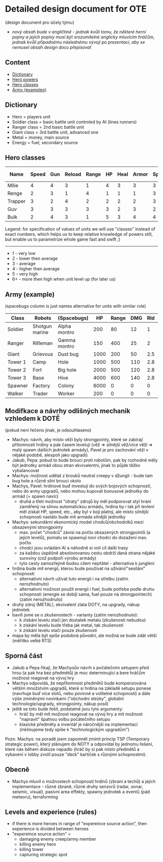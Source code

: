 Detailed design document for OTE
================================
(design document pro účely týmu)

* *nový obsah bude v angličtině - jednak kvůli tomu, že některé herní pojmy a jejich popisy musí být srozumitelné anglicky mluvícím hráčům, jednak kvůli případnému následnému vývoji po prezentaci, aby se nemusel obsah design docu přepisovat*

Content
-------
- [Dictionary](#dictionary)
- [Hero powers](#hero-powers)
- [Hero classes](#hero-classes)
- [Army (examples)](#army-example)

Dictionary
----------
* Hero = players unit
* Soldier class = basic battle unit controled by AI (lines runners)
* Ranger class = 2nd basic battle unit
* Giant class = 3rd battle unit, advanced one
* Metal = money, main source
* Energy = fuel, secondary source

Hero classes
------------

| Name		| Speed	| Gun 	| Reload | Range | HP 	| Heal 	| Armor | SpawnTime 	| E-storage 	|
| ------------- | -----	| ----- | ------ | ----- | ---- | ----- | ----- | ------------- | ------------- |
| Milie      	| 4	| 4 	| 3 	 | 1 	 | 4	| 3 	| 3 	| 3 		| 3 		|
| Renge      	| 2	| 3 	| 1	 | 4 	 | 1	| 1 	| 1 	| 3 		| 2 		|
| Trapper      	| 3	| 2 	| 4	 | 2 	 | 2	| 2 	| 2 	| 3 		| 2 		|
| Guv      	| 3	| 3 	| 3	 | 3 	 | 3	| 2 	| 3 	| 2 		| 2 		|
| Bulk      	| 2	| 4 	| 3 	 | 1 	 | 5	| 3 	| 4 	| 4		| 3 		|

Legend: for specification of values of units we will use "classes" instead of exact numbers, which helps us to keep relative knowledge of powers still, but enable us to parametrize whole game fast and swift ;)

-----
* 1 - very low
* 2 - lower then average
* 3 - average
* 4 - higher then average
* 5 - very high
* 6+ - more then high when unit level up (for later us)

Army (example)
--------------
(spacebugs column is just names alternative for units with similar role)

| Class         | Robots		| (Spacebugs) 	| HP	| Range	| DMG	| Rld 	| Speed |
| ------------- |-----------------------| -------------	| -----	| -----	| -----	| -----	| -----	|
| Soldier      	| Shotgun marine	| Alpha montro 	| 200	| 80	| 12	| 1	| 1	|
| Ranger      	| Rifleman 		| Gamma montro	| 150	| 400	| 25	| 2	| 1	|
| Giant 	| Grievous		| Dust bug	| 1000	| 200	| 50	| 2.5	| 0.7	|
| Tower 1	| Camp			| Hole		| 1000	| 500	| 110	| 2.8	| 0	|
| Tower 2	| Fort			| Big hole	| 2000	| 500	| 120	| 2.8	| 0	|
| Tower 3	| Base			| Hive		| 4000	| 600	| 140	| 2.8	| 0	|
| Spawner	| Factory		| Colony	| 6000	| 0	| 0	| 0	| 0	|
| Walker	| Trader		| Worker	| 200	| 0	| 0	| 0	| 1	|


Modifkace a návrhy odlišných mechanik vzhledem k DOTĚ 
-----------------------------------------------------
(pokud není řečeno jinak, je odsouhlaseno)

* Machys: návrh, aby místo věží byly strongpointy, které se zabírají přítomností hrdiny a pak časem levelují (věž => silnější věž/více věží => malý spawn dalších jednotek armády), Pavel je pro zachování věží v nějaké podobě, alespoň jako upgradů
* Jakub, Pepa: pokud to bude brouci proti robotům, pak by rozhodně měly být jednotky armád obou stran ekvivalentní, jinak to půjde těžko vybalancovat
* Machys: možnost udělat z brouků neutral creepy v džungli - bude tam bug hole a různě silní brouci okolo
* Machys, Pavel: hrdinové buď investují do svých bojových schopností, nebo do army upgradů, nebo mohou kupovat bonusové jednotky do armád (= spawn navíc)
	* druhá a třetí možnost "útraty" zdrojů by měl podporovat styl hraní zaměřený na silnou automatickou armádu, hrdina by i tak při levlení měl získat HP, speed, etc., aby byl v boji platný, ale místo silnější schopnosti nastálo bude mít armáda silnější jednotky
* Machys: sekundární ekonomický model chodců/obchodníků mezi obsazenými strongpointy
	* max. počet "chodců" závisí na počtu obsazených strongpointů (a jejich levelů), pomalu se spawnují noví chodci do dozažení max. počtu
	* chodci jsou ovládáni AI a náhodně si volí cíl další trasy
	* za každou úspěšně absolovovanou cestu obdrží daná strana nějaké suroviny (což podpoří výrobu armády)
	* tyto cesty samozřejmě budou cílem nepřátel - alternativa k junglení
* hrdina bude mít energii, kterou bude používat na užívání/"sesílání" schopností
	* alternativní návrh užívat tuto energii i na střelbu (zatím nerozhodnuto)
	* alternativní možnost použít energii i fuel, bude potřeba podle druhu schopnosti (energie se dobíjí sama, fuel pouze na strongpointech) (zatím nerozhodnuto)
* druhý zdroj (METAL), ekvivalent zlata DOTY, na upgrady, nákup jednotek
* bavili jsme se o zkušenostech - varianty (zatím nerozhodnuto):
	* k získání levelu stačí jen dostatek metalu (zkušenosti nebudou)
	* k získání levelu bude třeba jak metal, tak zkušenosti
	* k získání levelu stačí pouze zkušenosti
* mapa by měla být spíše podobná původní, ale možná se bude zdát větší (měřítko velké RTS)

Sporná část
-----------

* Jakub a Pepa říkají, že Machysův návrh s počátečním setupem před hrou (a pak hra bez předmětů) je moc determinující a bere hráčům možnost reagovat na vývoj hry
* Machys odpovídá, že nepřítomnost předmětů bude kompenzována větším množstvím upgradů, které si hrdina na základě setupu ponese (navrhuje buď více slotů, nebo povinné a volitelné schopnosti) a dále výše zmíněnými novinkami ("obchodní stezky", globální technologie/upgrady, strongpointy, nákup posil)
* ještě se toto bude řešit, podstatné jsou tyto argumenty:
	* hráč by měl mít možnost reagovat na vývoj hry a mít možnost "napravit" špatnou volbu počátečního setupu
	* klasické předměty a inventář je náročnější na implementaci (inklinujeme tedy spíše k "technologickým upgradům")

Pozn. Machys: na poradě jsem zapomněl zmínit princip TSP (Temporary strategic power), který plánujem do NOTY a odpovídal by jednomu řešení, které nás během diskuze napadlo (hráč by si pak místo předmětů a vybavení v lobby zvolil pouze "deck" kartiček s různými schopnostmi).

Obecně
------

* Machys mluvil o možnostech schopností hrdinů (zbraní a techů) a jejich implementace - různé zbraně, různé druhy senzorů (radar, sonar, seismic, visual), pasivní area effekty, spawny jednotek a eventů (pád meteoru), terraforming
 

Levels and experience (rules)
-----------------------------

* if there is more heroes in range of "expereince source action", then experience is divided between heroes
* "expereince source action" =
	* damaging enemy creep/army member
	* killing enemy hero
	* killing tower
	* capturing strategic spot
